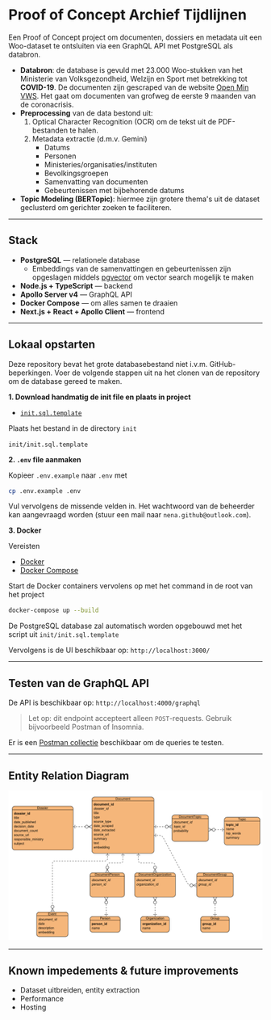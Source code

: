 # Proof of Concept Archief Tijdlijnen

Een Proof of Concept project om documenten, dossiers en metadata uit een Woo-dataset te ontsluiten via een GraphQL API met PostgreSQL als databron. 

- **Databron**: de database is gevuld met 23.000 Woo-stukken van het Ministerie van Volksgezondheid, Welzijn en Sport met betrekking tot **COVID-19**. De documenten zijn gescraped van de website [Open Min VWS](https://open.minvws.nl/thema/covid-19). Het gaat om documenten van grofweg de eerste 9 maanden van de coronacrisis. 
- **Preprocessing** van de data bestond uit:
  1. Optical Character Recognition (OCR) om de tekst uit de PDF-bestanden te halen.
  2. Metadata extractie (d.m.v. Gemini)
      - Datums
      - Personen
      - Ministeries/organisaties/instituten
      - Bevolkingsgroepen
      - Samenvatting van documenten
      - Gebeurtenissen met bijbehorende datums
- **Topic Modeling (BERTopic)**: hiermee zijn grotere thema's uit de dataset geclusterd om gerichter zoeken te faciliteren. 

---

## Stack
- **PostgreSQL** — relationele database
  - Embeddings van de samenvattingen en gebeurtenissen zijn opgeslagen middels [pgvector](https://github.com/pgvector/pgvector) om vector search mogelijk te maken
- **Node.js + TypeScript** — backend
- **Apollo Server v4** — GraphQL API
- **Docker Compose** — om alles samen te draaien
- **Next.js + React + Apollo Client** — frontend

---

## Lokaal opstarten 

Deze repository bevat het grote databasebestand niet i.v.m. GitHub-beperkingen. Voer de volgende stappen uit na het clonen van de repository om de database gereed te maken.

**1. Download handmatig de init file en plaats in project**
   - [`init.sql.template`](https://drive.google.com/file/d/1Xh6dIE0h16BUzQDdM-v8eo-_M_m6uTbw/view?usp=sharing)

Plaats het bestand in de directory `init`

`init/init.sql.template`

**2. `.env` file aanmaken**

Kopieer `.env.example` naar `.env` met
```bash 
cp .env.example .env
```
Vul vervolgens de missende velden in. Het wachtwoord van de beheerder kan aangevraagd worden (stuur een mail naar `nena.github@outlook.com`).

**3. Docker**

Vereisten

- [Docker](https://www.docker.com/products/docker-desktop/)
- [Docker Compose](https://docs.docker.com/compose/install/)

Start de Docker containers vervolens op met het command in de root van het project

```bash
docker-compose up --build
```
De PostgreSQL database zal automatisch worden opgebouwd met het script uit `init/init.sql.template`

Vervolgens is de UI beschikbaar op: `http://localhost:3000/`

---
## Testen van de GraphQL API

De API is beschikbaar op: `http://localhost:4000/graphql`

> Let op: dit endpoint accepteert alleen `POST`-requests. Gebruik bijvoorbeeld Postman of Insomnia.

Er is een [Postman collectie](https://speeding-crater-347082.postman.co/workspace/My-Workspace~516996a4-6fa7-485b-804f-0a7dba594bcf/collection/30911572-2066d047-230b-4aa2-b4d5-5fe843c9219b?action=share&creator=30911572) beschikbaar om de queries te testen.

---

## Entity Relation Diagram

![ERD](ERD.png)

---
## Known impedements & future improvements

- Dataset uitbreiden, entity extraction
- Performance
- Hosting